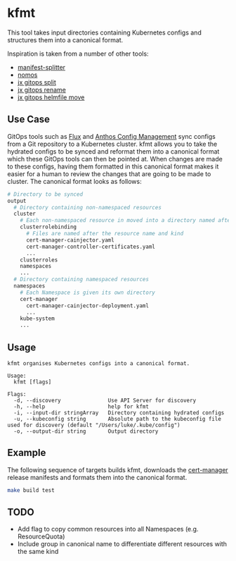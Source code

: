 # kfmt

This tool takes input directories containing Kubernetes configs and structures them into a canonical
format.

Inspiration is taken from a number of other tools:

- [manifest-splitter](https://github.com/munnerz/manifest-splitter)
- [nomos](https://cloud.google.com/anthos-config-management/docs/how-to/nomos-command)
- [jx gitops split](https://github.com/jenkins-x/jx-gitops/blob/master/docs/cmd/jx-gitops_split.md)
- [jx gitops
  rename](https://github.com/jenkins-x/jx-gitops/blob/master/docs/cmd/jx-gitops_rename.md)
- [jx gitops helmfile
  move](https://github.com/jenkins-x/jx-gitops/blob/master/docs/cmd/jx-gitops_helmfile_move.md)

## Use Case

GitOps tools such as [Flux](https://github.com/fluxcd/flux) and [Anthos Config
Management](https://cloud.google.com/anthos/config-management) sync configs from a Git repository to
a Kubernetes cluster. kfmt allows you to take the hydrated configs to be synced and reformat them
into a canonical format which these GitOps tools can then be pointed at. When changes are made to
these configs, having them formatted in this canonical format makes it easier for a human to review
the changes that are going to be made to cluster. The canonical format looks as follows:

```sh
# Directory to be synced
output
  # Directory containing non-namespaced resources
  cluster
    # Each non-namespaced resource in moved into a directory named after its kind
    clusterrolebinding
      # Files are named after the resource name and kind
      cert-manager-cainjector.yaml
      cert-manager-controller-certificates.yaml
      ...
    clusterroles
    namespaces
    ...
  # Directory containing namespaced resources
  namespaces
    # Each Namespace is given its own directory
    cert-manager
      cert-manager-cainjector-deployment.yaml
      ...
    kube-system
    ...
```

## Usage

```text
kfmt organises Kubernetes configs into a canonical format.

Usage:
  kfmt [flags]

Flags:
  -d, --discovery               Use API Server for discovery
  -h, --help                    help for kfmt
  -i, --input-dir stringArray   Directory containing hydrated configs
  -u, --kubeconfig string       Absolute path to the kubeconfig file used for discovery (default "/Users/luke/.kube/config")
  -o, --output-dir string       Output directory
```

## Example

The following sequence of targets builds kfmt, downloads the
[cert-manager](https://github.com/jetstack/cert-manager) release manifests and formats them into the
canonical format.

```sh
make build test
```

## TODO

- Add flag to copy common resources into all Namespaces (e.g. ResourceQuota)
- Include group in canonical name to differentiate different resources with the same kind
